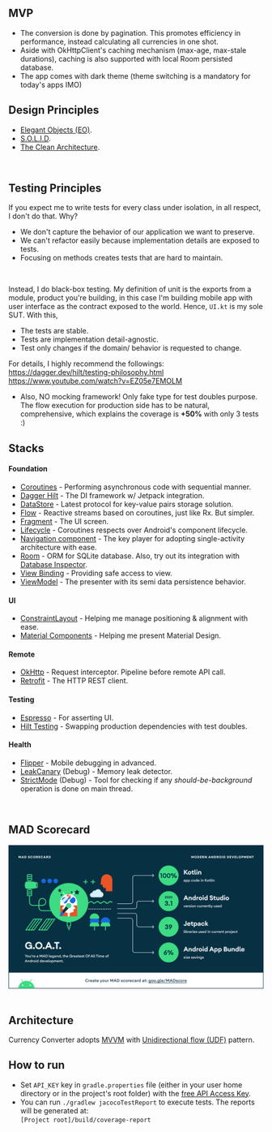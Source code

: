 ## MVP
- The conversion is done by pagination. This promotes efficiency in performance, instead calculating all currencies in one shot.
- Aside with OkHttpClient's caching mechanism (max-age, max-stale durations), caching is also supported with local Room persisted database.  
- The app comes with dark theme (theme switching is a mandatory for today's apps IMO)

## Design Principles
- [Elegant Objects (EO)](https://www.elegantobjects.org/).
- [S.O.L.I.D](https://en.wikipedia.org/wiki/SOLID).
- [The Clean Architecture](https://blog.cleancoder.com/uncle-bob/2012/08/13/the-clean-architecture.html).
<br/>

## Testing Principles
If you expect me to write tests for every class under isolation, in all respect, I don't do that. Why?
- We don't capture the behavior of our application we want to preserve.
- We can't refactor easily because implementation details are exposed to tests.
- Focusing on methods creates tests that are hard to maintain.
<br/>

Instead, I do black-box testing. My definition of unit is the exports from a module, product you're building, in this case I'm building mobile app with user interface as the contract exposed to the world. Hence, `UI.kt` is my sole SUT. With this,
- The tests are stable.
- Tests are implementation detail-agnostic.
- Test only changes if the domain/ behavior is requested to change.

For details, I highly recommend the followings:
<br/>
https://dagger.dev/hilt/testing-philosophy.html
<br/>
https://www.youtube.com/watch?v=EZ05e7EMOLM

- Also, NO mocking framework! Only fake type for test doubles purpose. The flow execution for production side has to be natural, comprehensive, which explains the coverage is <b>+50%</b> with only 3 tests :)

## Stacks
#### Foundation
- [Coroutines](https://developer.android.com/kotlin/coroutines) - Performing asynchronous code with sequential manner. 
- [Dagger Hilt](https://developer.android.com/training/dependency-injection/hilt-android) - The DI framework w/ Jetpack integration.
- [DataStore](https://developer.android.com/topic/libraries/architecture/datastore) - Latest protocol for key-value pairs storage solution.
- [Flow](https://developer.android.com/kotlin/flow) - Reactive streams based on coroutines, just like Rx. But simpler.
- [Fragment](https://developer.android.com/guide/fragments) - The UI screen.
- [Lifecycle](https://developer.android.com/topic/libraries/architecture/coroutines) - Coroutines respects over Android's component lifecycle.
- [Navigation component](https://developer.android.com/guide/navigation/navigation-getting-started) - The key player for adopting single-activity architecture with ease.
- [Room](https://developer.android.com/training/data-storage/room) - ORM for SQLite database. Also, try out its integration with [Database Inspector](https://developer.android.com/studio/inspect/database).   
- [View Binding](https://developer.android.com/topic/libraries/view-binding) - Providing safe access to view. 
- [ViewModel](https://developer.android.com/topic/libraries/architecture/viewmodel) - The presenter with its semi data persistence behavior.

#### UI
- [ConstraintLayout](https://developer.android.com/reference/androidx/constraintlayout/widget/ConstraintLayout) - Helping me manage positioning & alignment with ease. 
- [Material Components](https://github.com/material-components/material-components-android) - Helping me present Material Design.

#### Remote
- [OkHttp](https://square.github.io/okhttp) - Request interceptor. Pipeline before remote API call.
- [Retrofit](https://square.github.io/retrofit) - The HTTP REST client.

#### Testing
- [Espresso](https://developer.android.com/training/testing/espresso) - For asserting UI.
- [Hilt Testing](https://developer.android.com/training/dependency-injection/hilt-testing) - Swapping production dependencies with test doubles. 

#### Health
- [Flipper](https://fbflipper.com/) - Mobile debugging in advanced.
- [LeakCanary](https://square.github.io/leakcanary) (Debug) - Memory leak detector.
- [StrictMode](https://developer.android.com/reference/android/os/StrictMode) (Debug) - Tool for checking if any *should-be-background* operation is done on main thread.
<br/>

## MAD Scorecard
[<img src="assets/mad_scorecard.png">](https://madscorecard.withgoogle.com/scorecards/603937390/)
<br/>
<br/>

## Architecture
Currency Converter adopts [MVVM](https://en.wikipedia.org/wiki/Model%E2%80%93view%E2%80%93viewmodel) with [Unidirectional flow (UDF)](https://en.wikipedia.org/wiki/Unidirectional_Data_Flow_(computer_science)) pattern.

## How to run
- Set `API_KEY` key in `gradle.properties` file (either in your user home directory or in the project's root folder) with the [free API Access Key](https://currencylayer.com/documentation).
- You can run `./gradlew jacocoTestReport` to execute tests. The reports will be generated at: <br/> 
`[Project root]/build/coverage-report`
